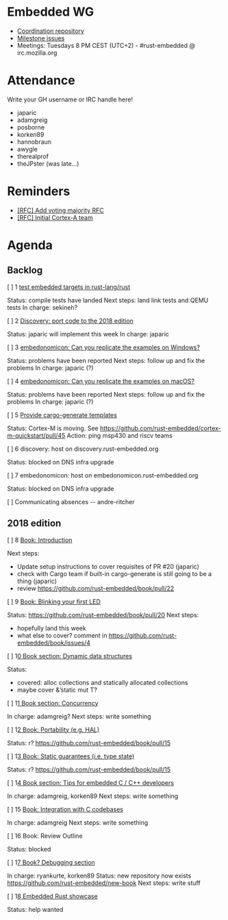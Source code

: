 # Embedded WG

- [Coordination repository](https://github.com/rust-embedded/wg)
- [Milestone issues](https://github.com/search?q=org%3Arust-embedded++is%3Aopen+milestone%3Arc1&type=Issues)
- Meetings: Tuesdays 8 PM CEST (UTC+2) - #rust-embedded @ irc.mozilla.org
# Attendance

Write your GH username or IRC handle here!

- japaric
- adamgreig
- posborne
- korken89
- hannobraun
- awygle
- therealprof
- theJPster (was late…)


# Reminders
- [[RFC] Add voting majority RFC](https://github.com/rust-embedded/wg/pull/206)
- [[RFC] Initial Cortex-A team](https://github.com/rust-embedded/wg/pull/207)


# Agenda
## Backlog
[ ] 1 [test embedded targets in rust-lang/rust](https://github.com/rust-embedded/wg/issues/52)

Status: compile tests have landed
Next steps: land link tests and QEMU tests
In charge: sekineh?


[ ] 2 [Discovery: port code to the 2018 edition](https://github.com/rust-embedded/discovery/issues/102)

Status: japaric will implement this week
In charge: japaric


[ ] 3 [embedonomicon: Can you replicate the examples on Windows?](https://github.com/rust-embedded/embedonomicon/issues/8)

Status: problems have been reported
Next steps: follow up and fix the problems
In charge: japaric (?)


[ ] 4 [embedonomicon: Can you replicate the examples on macOS?](https://github.com/rust-embedded/embedonomicon/issues/7)

Status: problems have been reported
Next steps: follow up and fix the problems
In charge: japaric (?)


[ ] 5 [Provide cargo-generate templates](https://github.com/rust-embedded/wg/issues/146)

Status: Cortex-M is moving. See https://github.com/rust-embedded/cortex-m-quickstart/pull/45
Action: ping msp430 and riscv teams


[ ] 6 discovery: host on discovery.rust-embedded.org

Status: blocked on DNS infra upgrade


[ ] 7 embedonomicon: host on embedonomicon.rust-embedded.org

Status: blocked on DNS infra upgrade


[ ] Communicating absences -- andre-ritcher
## 2018 edition


[ ] 8 [Book: Introduction](https://github.com/rust-embedded/book/issues/3)

Next steps:

- Update setup instructions to cover requisites of PR #20 (japaric)
- check with Cargo team if built-in cargo-generate is still going to be a thing (japaric)
- review https://github.com/rust-embedded/book/pull/22


[ ] 9 [Book: Blinking your first LED](https://github.com/rust-embedded/book/issues/4)

Status: https://github.com/rust-embedded/book/pull/20
Next steps:

- hopefully land this week
- what else to cover? comment in https://github.com/rust-embedded/book/issues/4


[ ] 1[0 Book section: Dynamic data structures](https://github.com/rust-embedded/book/issues/8)

Status:

- covered: alloc collections and statically allocated collections
- maybe cover &’static mut T?


[ ] 1[1 Book section: Concurrency](https://github.com/rust-embedded/book/issues/7)

In charge: adamgreig?
Next steps: write something


[ ] 1[2 Book: Portability (e.g. HAL)](https://github.com/rust-embedded/book/issues/6)

Status: r? https://github.com/rust-embedded/book/pull/15


[ ] 1[3 Book: Static guarantees (i.e. type state)](https://github.com/rust-embedded/book/issues/5)

Status: r? https://github.com/rust-embedded/book/pull/15


[ ] 1[4 Book section: Tips for embedded C / C++ developers](https://github.com/rust-embedded/book/issues/9)

In charge: adamgreig, korken89
Next steps: write something


[ ] 15 [Book: Integration with C codebases](https://github.com/rust-embedded/book/issues/1)

In charge: adamgreig
Next steps: write something


[ ] 16 Book: Review Outline

Status: blocked


[ ] 1[7 Book? Debugging section](https://github.com/rust-embedded/book/issues/10)

In charge: ryankurte, korken89
Status: new repository now exists https://github.com/rust-embedded/new-book
Next steps: write stuff


[ ] 1[8 Embedded Rust showcase](https://github.com/rust-embedded/wg/issues/147)

Status: help wanted
